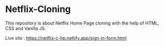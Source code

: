 # Netflix-Cloning
This repository is about Netflix Home Page cloning with the help of HTML, CSS and Vanilla JS. 


Live site : https://netflix-c-hp.netlify.app/sign-in-form.html
